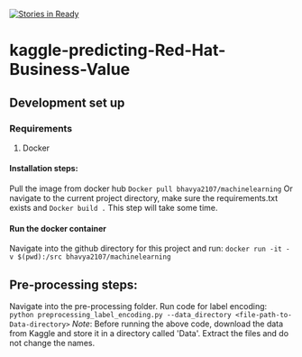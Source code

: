[![Stories in Ready](https://badge.waffle.io/BhavyaLight/kaggle-predicting-Red-Hat-Business-Value.png?label=ready&title=Ready)](https://waffle.io/BhavyaLight/kaggle-predicting-Red-Hat-Business-Value)
# kaggle-predicting-Red-Hat-Business-Value

## Development set up

### Requirements
1. Docker
#### Installation steps:
Pull the image from docker hub 
`Docker pull bhavya2107/machinelearning`
Or navigate to the current project directory, make sure the requirements.txt exists and 
`Docker build .`
This step will take some time.  

#### Run the docker container
Navigate into the github directory for this project and run: 
`docker run -it -v $(pwd):/src bhavya2107/machinelearning`

## Pre-processing steps:
Navigate into the pre-processing folder. 
Run code for label encoding:  
`python preprocessing_label_encoding.py --data_directory <file-path-to-Data-directory>`
*Note*: Before running the above code, download the data from Kaggle and store it in a directory called 'Data'. Extract the files and do not change the names.
